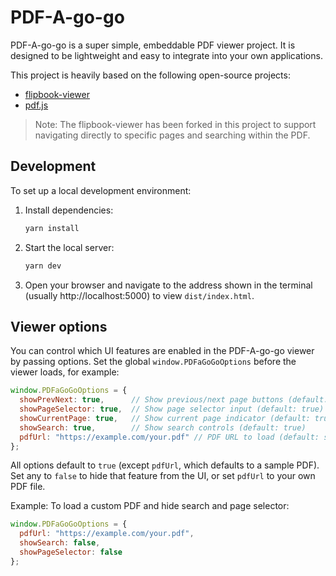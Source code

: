 # PDF-A-go-go

PDF-A-go-go is a super simple, embeddable PDF viewer project. It is designed to be lightweight and easy to integrate into your own applications.

This project is heavily based on the following open-source projects:

- [flipbook-viewer](https://github.com/theproductiveprogrammer/flipbook-viewer/)
- [pdf.js](https://github.com/mozilla/pdf.js)

> Note: The flipbook-viewer has been forked in this project to support navigating directly to specific pages and searching within the PDF.

## Development

To set up a local development environment:

1. Install dependencies:
   ```sh
   yarn install
   ```
2. Start the local server:
   ```sh
   yarn dev
   ```
3. Open your browser and navigate to the address shown in the terminal (usually http://localhost:5000) to view `dist/index.html`.

## Viewer options

You can control which UI features are enabled in the PDF-A-go-go viewer by passing options. Set the global `window.PDFaGoGoOptions` before the viewer loads, for example:

```js
window.PDFaGoGoOptions = {
  showPrevNext: true,      // Show previous/next page buttons (default: true)
  showPageSelector: true,  // Show page selector input (default: true)
  showCurrentPage: true,   // Show current page indicator (default: true)
  showSearch: true,        // Show search controls (default: true)
  pdfUrl: "https://example.com/your.pdf" // PDF URL to load (default: sample PDF)
};
```

All options default to `true` (except `pdfUrl`, which defaults to a sample PDF). Set any to `false` to hide that feature from the UI, or set `pdfUrl` to your own PDF file.

Example: To load a custom PDF and hide search and page selector:

```js
window.PDFaGoGoOptions = {
  pdfUrl: "https://example.com/your.pdf",
  showSearch: false,
  showPageSelector: false
};
```
